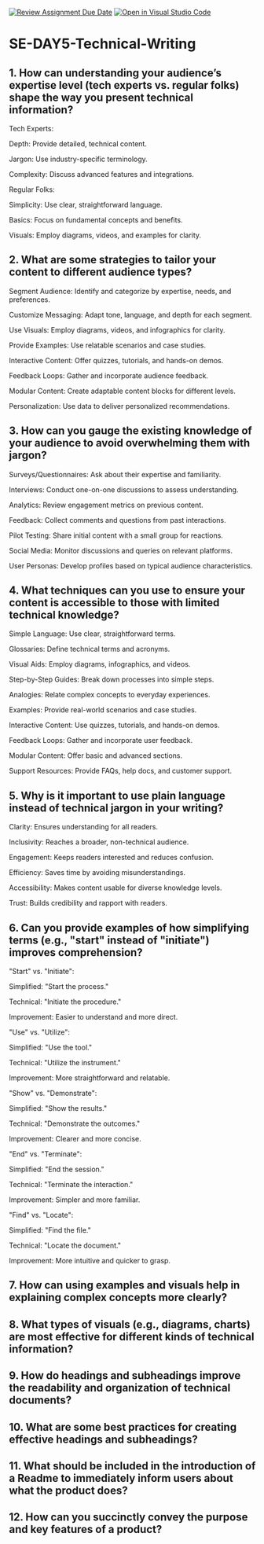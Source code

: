 [![Review Assignment Due Date](https://classroom.github.com/assets/deadline-readme-button-22041afd0340ce965d47ae6ef1cefeee28c7c493a6346c4f15d667ab976d596c.svg)](https://classroom.github.com/a/zsAR-pyY)
[![Open in Visual Studio Code](https://classroom.github.com/assets/open-in-vscode-2e0aaae1b6195c2367325f4f02e2d04e9abb55f0b24a779b69b11b9e10269abc.svg)](https://classroom.github.com/online_ide?assignment_repo_id=18491800&assignment_repo_type=AssignmentRepo)
# SE-DAY5-Technical-Writing
## 1. How can understanding your audience’s expertise level (tech experts vs. regular folks) shape the way you present technical information?
Tech Experts:

Depth: Provide detailed, technical content.

Jargon: Use industry-specific terminology.

Complexity: Discuss advanced features and integrations.

Regular Folks:

Simplicity: Use clear, straightforward language.

Basics: Focus on fundamental concepts and benefits.

Visuals: Employ diagrams, videos, and examples for clarity.
## 2. What are some strategies to tailor your content to different audience types?
Segment Audience: Identify and categorize by expertise, needs, and preferences.

Customize Messaging: Adapt tone, language, and depth for each segment.

Use Visuals: Employ diagrams, videos, and infographics for clarity.

Provide Examples: Use relatable scenarios and case studies.

Interactive Content: Offer quizzes, tutorials, and hands-on demos.

Feedback Loops: Gather and incorporate audience feedback.

Modular Content: Create adaptable content blocks for different levels.

Personalization: Use data to deliver personalized recommendations.
## 3. How can you gauge the existing knowledge of your audience to avoid overwhelming them with jargon?
Surveys/Questionnaires: Ask about their expertise and familiarity.

Interviews: Conduct one-on-one discussions to assess understanding.

Analytics: Review engagement metrics on previous content.

Feedback: Collect comments and questions from past interactions.

Pilot Testing: Share initial content with a small group for reactions.

Social Media: Monitor discussions and queries on relevant platforms.

User Personas: Develop profiles based on typical audience characteristics.
## 4. What techniques can you use to ensure your content is accessible to those with limited technical knowledge?
Simple Language: Use clear, straightforward terms.

Glossaries: Define technical terms and acronyms.

Visual Aids: Employ diagrams, infographics, and videos.

Step-by-Step Guides: Break down processes into simple steps.

Analogies: Relate complex concepts to everyday experiences.

Examples: Provide real-world scenarios and case studies.

Interactive Content: Use quizzes, tutorials, and hands-on demos.

Feedback Loops: Gather and incorporate user feedback.

Modular Content: Offer basic and advanced sections.

Support Resources: Provide FAQs, help docs, and customer support.
## 5. Why is it important to use plain language instead of technical jargon in your writing?
Clarity: Ensures understanding for all readers.

Inclusivity: Reaches a broader, non-technical audience.

Engagement: Keeps readers interested and reduces confusion.

Efficiency: Saves time by avoiding misunderstandings.

Accessibility: Makes content usable for diverse knowledge levels.

Trust: Builds credibility and rapport with readers.
## 6. Can you provide examples of how simplifying terms (e.g., "start" instead of "initiate") improves comprehension?
"Start" vs. "Initiate":

Simplified: "Start the process."

Technical: "Initiate the procedure."

Improvement: Easier to understand and more direct.

"Use" vs. "Utilize":

Simplified: "Use the tool."

Technical: "Utilize the instrument."

Improvement: More straightforward and relatable.

"Show" vs. "Demonstrate":

Simplified: "Show the results."

Technical: "Demonstrate the outcomes."

Improvement: Clearer and more concise.

"End" vs. "Terminate":

Simplified: "End the session."

Technical: "Terminate the interaction."

Improvement: Simpler and more familiar.

"Find" vs. "Locate":

Simplified: "Find the file."

Technical: "Locate the document."

Improvement: More intuitive and quicker to grasp.
## 7. How can using examples and visuals help in explaining complex concepts more clearly?
## 8. What types of visuals (e.g., diagrams, charts) are most effective for different kinds of technical information?
## 9. How do headings and subheadings improve the readability and organization of technical documents?
## 10. What are some best practices for creating effective headings and subheadings?
## 11. What should be included in the introduction of a Readme to immediately inform users about what the product does?
## 12. How can you succinctly convey the purpose and key features of a product?

